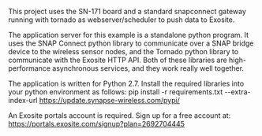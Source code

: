 This project uses the SN-171 board and a standard snapconnect gateway running with tornado as webserver/scheduler to push data to Exosite.

The application server for this example is a standalone python program.
It uses the SNAP Connect python library to communicate over a SNAP bridge
device to the wireless sensor nodes, and the Tornado python library to
communicate with the Exosite HTTP API. Both of these libraries
are high-performance asynchronous services, and they work really well
together.

The application is written for Python 2.7. Install the required libraries
into your python environment as follows:
pip install -r requirements.txt --extra-index-url https://update.synapse-wireless.com/pypi/

An Exosite portals account is required. Sign up for a free account at:
https://portals.exosite.com/signup?plan=2692704445